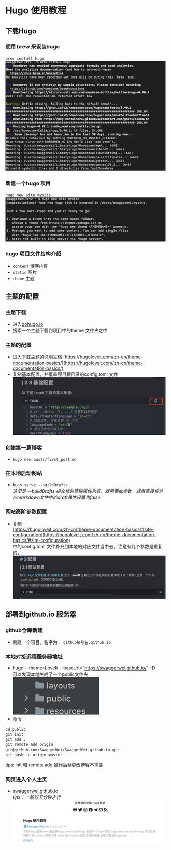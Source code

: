 # Hugo 使用教程


## 下载Hugo
### 使用 brew 来安装hugo  
`brew install hugo`
![](/images_hugo/pic1.png)

### 新建一个hugo 项目  
`hugo new site mysite`  
![](/images_hugo/pic2.png)

### hugo 项目文件结构介绍  
* `content` 博客内容  
* `static` 图片  
* `theme` 主题  

## 主题的配置
### 主题下载  
* 进入[gohugo.io](https://github.com/dillonzq/LoveIt.git)  
* 搜索一个主题下载到项目中的theme 文件夹之中

### 主题的配置
* 进入下载主题的说明文档 [https://hugoloveit.com/zh-cn/theme-documentation-basics/](https://hugoloveit.com/zh-cn/theme-documentation-basics/)
* 复制基本配置，并覆盖项目根目录的config.toml 文件
![](/images_hugo/pic3.png)

### 创建第一篇博客
* `hugo new posts/first_post.md`

### 在本地启动网站
* `hugo serve --buildDrafts`  
_这里是 --buildDrafts 指文档的草稿属性为真，就需要此参数，或者直接将对应markdown文件中的draft属性设置为false_

### 网站高阶参数配置
* 复制   
[https://hugoloveit.com/zh-cn/theme-documentation-basics/#site-configuration](https://hugoloveit.com/zh-cn/theme-documentation-basics/#site-configuration)  
中的config.toml 文件补充到本地的对应文件当中去，注意有几个参数是重复的，
![](/images_hugo/pic4.png)

  
## 部署到github.io 服务器

### github仓库新建
* 新建一个项目，名字为： `github账号名.github.io`

### 本地对接远程服务器地址
* hugo --theme=LoveIt --baseUrl="https://swaggerwei.github.io/" -D  
可以发现本地生成了一个public文件夹  
![](/images_hugo/pic5.png)
* 命令 
```shell
cd public
git init
git add .
git remote add origin git@github.com:SwaggerWei/SwaggerWei.github.io.git 
git push -u origin master 
```
tips: init 和 remote add 操作后续更改博客不需要

### 网页进入个人主页
* [swaggerwei.github.io]()  
_tips：一般过五分钟才行_    
![](/images_hugo/pic6.png)



